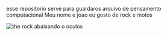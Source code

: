 esse repositorio serve para guardaros arquivo de pensamento computacional 
Meu nome e joao 
eu gosto de rock 
e motos

![ the rock abaixando o oculos](https://media1.tenor.com/m/RP_qoKH85xgAAAAd/the-rock-sus-the-rock-meme.gif)
